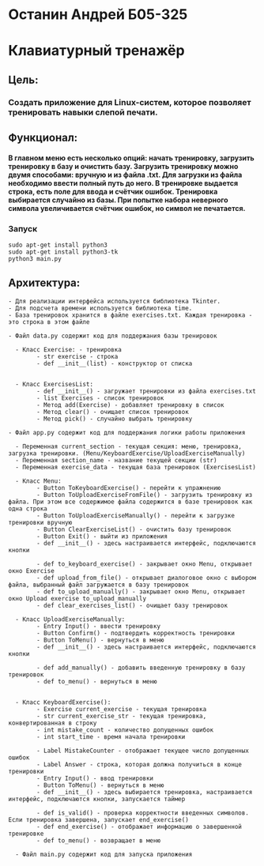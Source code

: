 # Останин Андрей Б05-325
# Клавиатурный тренажёр

## Цель:
### Создать приложение для Linux-систем, которое позволяет тренировать навыки слепой печати.

## Функционал:
#### В главном меню есть несколько опций: начать тренировку, загрузить тренировку в базу и очистить базу. Загрузить тренировку можно двумя способами: вручную и из файла .txt. Для загрузки из файла необходимо ввести полный путь до него. В тренировке выдается строка, есть поле для ввода и счётчик ошибок. Тренировка выбирается случайно из базы. При попытке набора неверного символа увеличивается счётчик ошибок, но символ не печатается.

### Запуск
```
sudo apt-get install python3
sudo apt-get install python3-tk
python3 main.py
```

## Архитектура:
    - Для реализации интерфейса используется библиотека Tkinter.
    - Для подсчета времени используется библиотека time.
    - База тренировок хранится в файле exercises.txt. Каждая тренировка - это строка в этом файле

    - Файл data.py содержит код для поддержания базы тренировок

      - Класс Exercise: - тренировка
            - str exercise - строка
            - def __init__(list) - конструктор от списка


      - Класс ExercisesList:
            - def __init__() - загружает тренировки из файла exercises.txt
            - list Exercises - список тренировок
            - Метод add(Exercise) - добавляет тренировку в список
            - Метод clear() - очищает список тренировок
            - Метод pick() - случайно выбрать тренировку

    - Файл app.py содержит код для поддержания логики работы приложения

      - Переменная current_section - текущая секция: меню, тренировка, загрузка тренировки. (Menu/KeyboardExercise/UploadExerciseManually)
      - Переменная section_name - название текущей секции (str)
      - Переменная exercise_data - текущая база тренировок (ExercisesList)

      - Класс Menu:
            - Button ToKeyboardExercise() - перейти к упражнению
            - Button ToUploadExerciseFromFile() - загрузить тренировку из файла. При этом все содержимое файла содержится в базе тренировок как одна строка
            - Button ToUploadExerciseManually() - перейти к загрузке тренировки вручную
            - Button ClearExerciseList() - очистить базу тренировок
            - Button Exit() - выйти из приложения
            - def __init__() - здесь настраивается интерфейс, подключаются кнопки

            - def to_keyboard_exercise() - закрывает окно Menu, открывает окно Exercise
            - def upload_from_file() - открывает диалоговое окно с выбором файла, выбранный файл загружается в базу тренировок
            - def to_upload_manually() - закрывает окно Menu, открывает окно Upload exercise to_upload_manually
            - def clear_exercises_list() - очищает базу тренировок

      - Класс UploadExerciseManually:
            - Entry Input() - ввести тренировку
            - Button Confirm() - подтвердить корректность тренировки
            - Button ToMenu() - вернуться в меню
            - def __init__() - здесь настраивается интерфейс, подключаются кнопки

            - def add_manually() - добавить введенную тренировку в базу тренировок
            - def to_menu() - вернуться в меню


      - Класс KeyboardExercise():
            - Exercise current_exercise - текущая тренировка
            - str current_exercise_str - текущая тренировка, конвертированная в строку
            - int mistake_count - количество допущенных ошибок
            - int start_time - время начала тренировки

            - Label MistakeCounter - отображает текущее число допущенных ошибок
            - Label Answer - строка, которая должна получиться в конце тренировки
            - Entry Input() - ввод тренировки
            - Button ToMenu() - вернуться в меню
            - def __init__() - здесь выбирается тренировка, настраивается интерфейс, подключаются кнопки, запускается таймер

            - def is_valid() - проверка корректности введенных символов. Если тренировка завершена, запускает end_exercise()
            - def end_exercise() - отображает информацию о завершенной тренировке
            - def to_menu() - возвращает в меню

      - Файл main.py содержит код для запуска приложения